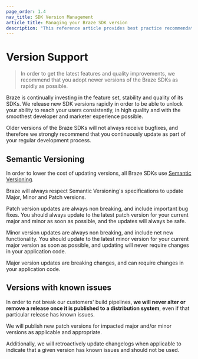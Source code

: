 ```yaml
---
page_order: 1.4
nav_title: SDK Version Management
article_title: Managing your Braze SDK version
description: "This reference article provides best practice recommendations for Braze SDK version management."
---
```

# Version Support

> In order to get the latest features and quality improvements, we recommend that you adopt newer versions of the Braze SDKs as rapidly as possible.

Braze is continually investing in the feature set, stability and quality of its SDKs. We release new SDK versions rapidly in order to be able to unlock your ability to reach your users consistently, in high quality and with the smoothest developer and marketer experience possible.

Older versions of the Braze SDKs will not always receive bugfixes, and therefore we strongly recommend that you continuously update as part of your regular development process.

## Semantic Versioning

In order to lower the cost of updating versions, all Braze SDKs use [Semantic Versioning](https://semver.org/).

Braze will always respect Semantic Versioning's specifications to update Major, Minor and Patch versions.

Patch version updates are always non breaking, and include important bug fixes. You should always update to the latest patch version for your current major and minor as soon as possible, and the updates will always be safe.

Minor version updates are always non breaking, and include net new functionality. You should update to the latest minor version for your current major version as soon as possible, and updating will never require changes in your application code.

Major version updates are breaking changes, and can require changes in your application code.

## Versions with known issues

In order to not break our customers' build pipelines, **we will never alter or remove a release once it is published to a distribution system**, even if that particular release has known issues.

We will publish new patch versions for impacted major and/or minor versions as applicable and appropriate.

Additionally, we will retroactively update changelogs when applicable to indicate that a given version has known issues and should not be used.